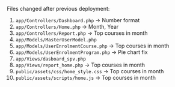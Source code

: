 Files changed after previous deployment:

1. `app/Controllers/Dashboard.php`              ->    Number format
1. `app/Controllers/Home.php`                   ->    Month, Year
1. `app/Controllers/Report.php`                 ->    Top courses in month
1. `app/Models/MasterUserModel.php`        
1. `app/Models/UserEnrolmentCourse.php`         ->    Top courses in month
1. `app/Models/UserEnrolmentProgram.php`        ->   Pie chart fix
1. `app/Views/dasboard_spv.php`        
1. `app/Views/report_home.php`                  ->    Top courses in month
1. `public/assets/css/home_style.css`           ->    Top courses in month
1. `public/assets/scripts/home.js`              ->    Top courses in month






